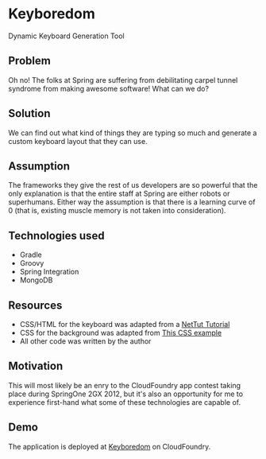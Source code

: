 Keyboredom
==========

Dynamic Keyboard Generation Tool

## Problem
Oh no! The folks at Spring are suffering from debilitating carpel tunnel
syndrome from making awesome software! What can we do?

## Solution
We can find out what kind of things they are typing so much and generate a
custom keyboard layout that they can use.

## Assumption
The frameworks they give the rest of us developers are so powerful that the
only explanation is that the entire staff at Spring are either robots or
superhumans. Either way the assumption is that there is a learning curve of 0
(that is, existing muscle memory is not taken into consideration).

## Technologies used
* Gradle
* Groovy
* Spring Integration
* MongoDB

## Resources
 * CSS/HTML for the keyboard was adapted from a [NetTut Tutorial](http://net.tutsplus.com/tutorials/javascript-ajax/creating-a-keyboard-with-css-and-jquery/)
 * CSS for the background was adapted from [This CSS example](http://bluerobot.com/web/css/center1.html)
 * All other code was written by the author

## Motivation
This will most likely be an enry to the CloudFoundry app contest taking place
during SpringOne 2GX 2012, but it's also an opportunity for me to experience
first-hand what some of these technologies are capable of.

## Demo
The application is deployed at [Keyboredom](http://keyboredom.cloudfoundry.com)
on CloudFoundry.
